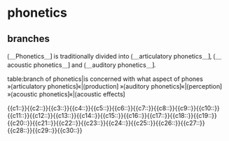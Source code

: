 # phonetics

## branches

⟮＿Phonetics＿⟯ is traditionally divided into ⟮＿articulatory phonetics＿⟯, ⟮＿acoustic phonetics＿⟯ and ⟮＿auditory phonetics＿⟯.


table:branch of phonetics|is concerned with what aspect of phones
»⟮articulatory phonetics⟯«|⟮production⟯
»⟮auditory phonetics⟯«|⟮perception⟯
»⟮acoustic phonetics⟯«|⟮acoustic effects⟯

<span class="cloze-dump">{{c1::}}{{c2::}}{{c3::}}{{c4::}}{{c5::}}{{c6::}}{{c7::}}{{c8::}}{{c9::}}{{c10::}}{{c11::}}{{c12::}}{{c13::}}{{c14::}}{{c15::}}{{c16::}}{{c17::}}{{c18::}}{{c19::}}{{c20::}}{{c21::}}{{c22::}}{{c23::}}{{c24::}}{{c25::}}{{c26::}}{{c27::}}{{c28::}}{{c29::}}{{c30::}}</span>